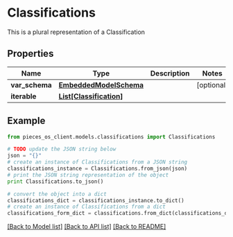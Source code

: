 # Classifications

This is a plural representation of a Classification

## Properties
Name | Type | Description | Notes
------------ | ------------- | ------------- | -------------
**var_schema** | [**EmbeddedModelSchema**](EmbeddedModelSchema.md) |  | [optional] 
**iterable** | [**List[Classification]**](Classification.md) |  | 

## Example

```python
from pieces_os_client.models.classifications import Classifications

# TODO update the JSON string below
json = "{}"
# create an instance of Classifications from a JSON string
classifications_instance = Classifications.from_json(json)
# print the JSON string representation of the object
print Classifications.to_json()

# convert the object into a dict
classifications_dict = classifications_instance.to_dict()
# create an instance of Classifications from a dict
classifications_form_dict = classifications.from_dict(classifications_dict)
```
[[Back to Model list]](../README.md#documentation-for-models) [[Back to API list]](../README.md#documentation-for-api-endpoints) [[Back to README]](../README.md)


